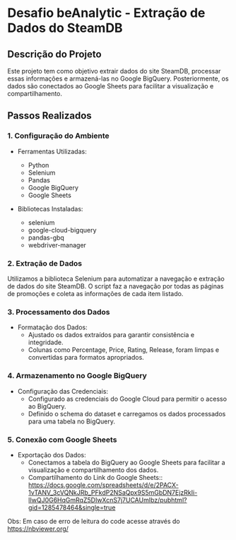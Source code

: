 # Desafio beAnalytic - Extração de Dados do SteamDB

## Descrição do Projeto

Este projeto tem como objetivo extrair dados do site SteamDB, processar essas informações e armazená-las no Google BigQuery. Posteriormente, os dados são conectados ao Google Sheets para facilitar a visualização e compartilhamento.

## Passos Realizados

### 1. Configuração do Ambiente

- Ferramentas Utilizadas:
  - Python
  - Selenium
  - Pandas
  - Google BigQuery
  - Google Sheets
 
- Bibliotecas Instaladas:
  - selenium
  - google-cloud-bigquery
  - pandas-gbq
  - webdriver-manager
    
### 2. Extração de Dados

Utilizamos a biblioteca Selenium para automatizar a navegação e extração de dados do site SteamDB. O script faz a navegação por todas as páginas de promoções e coleta as informações de cada item listado.

### 3. Processamento dos Dados
- Formatação dos Dados:
  - Ajustado os dados extraídos para garantir consistência e integridade.
  - Colunas como Percentage, Price, Rating, Release, foram limpas e convertidas para formatos apropriados.
    
### 4. Armazenamento no Google BigQuery

- Configuração das Credenciais:
  - Configurado as credenciais do Google Cloud para permitir o acesso ao BigQuery.
  - Definido o schema do dataset e carregamos os dados processados para uma tabela no BigQuery.
 
### 5. Conexão com Google Sheets
- Exportação dos Dados:
  - Conectamos a tabela do BigQuery ao Google Sheets para facilitar a visualização e compartilhamento dos dados.
  - Compartilhamento do Link do Google Sheets:: https://docs.google.com/spreadsheets/d/e/2PACX-1vTANV_3cVQNkJRb_PFkdP2NSaQpx9S5mGbDN7EjzRkIi-lIwQJ0G6HqGmRqZ5DIwXcnS7j7UCAUmIbz/pubhtml?gid=1285478464&single=true


Obs: Em caso de erro de leitura do code acesse através do https://nbviewer.org/
